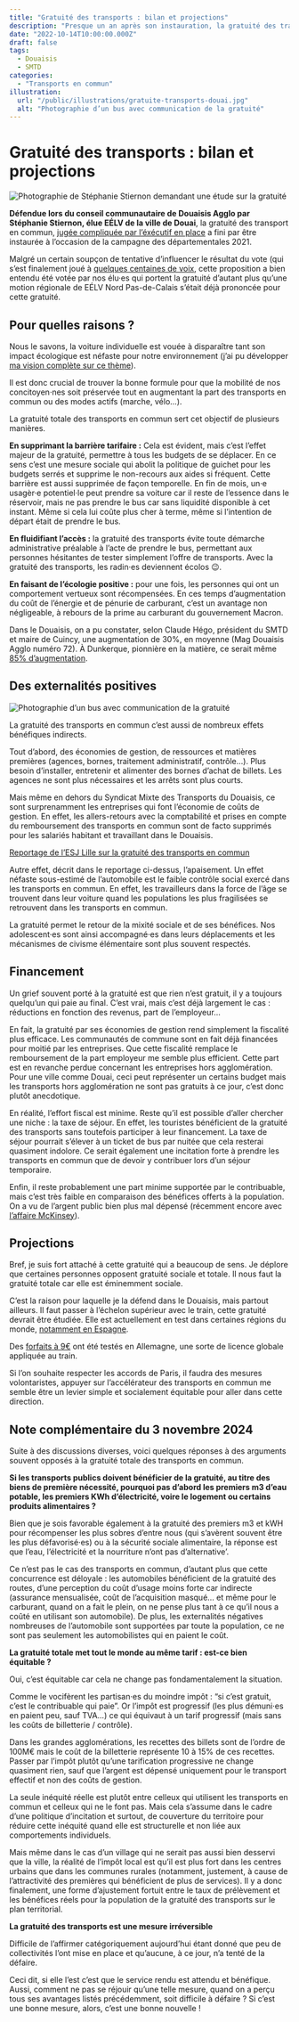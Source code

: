 ```yaml
---
title: "Gratuité des transports : bilan et projections"
description: "Presque un an après son instauration, la gratuité des transports fait la preuve de son efficacité. Retour sur ses avantages et projections."
date: "2022-10-14T10:00:00.000Z"
draft: false
tags:
  - Douaisis
  - SMTD
categories:
  - "Transports en commun"
illustration:
  url: "/public/illustrations/gratuite-transports-douai.jpg"
  alt: "Photographie d’un bus avec communication de la gratuité"
---
```


# Gratuité des transports : bilan et projections

![Photographie de Stéphanie Stiernon demandant une étude sur la gratuité](/public/illustrations/citation-agglo-stephanie-stiernon-gratuite.jpg "🖼➡️")

**Défendue lors du conseil communautaire de Douaisis Agglo par Stéphanie Stiernon, élue EÉLV de la ville de Douai**, la gratuité des transport en commun, [jugée compliquée par l’éxécutif en place](https://www.lobservateur.fr/douaisis/2020/08/04/transports-du-douaisis-pourquoi-la-gratuite-est-compliquee/) a fini par être instaurée à l’occasion de la campagne des départementales 2021.

Malgré un certain soupçon de tentative d’influencer le résultat du vote (qui s’est finalement joué à [quelques centaines de voix](https://www.lobservateur.fr/canton-de-douai-le-ticket-caroline-sanchez-christian-poiret-lemporte-devant-katia-bittner-frederic-chereau/), cette proposition a bien entendu été votée par nos élu·es qui portent la gratuité d’autant plus qu’une motion régionale de EÉLV Nord Pas-de-Calais s’était déjà prononcée pour cette gratuité.

## Pour quelles raisons ?

Nous le savons, la voiture individuelle est vouée à disparaître tant son impact écologique est néfaste pour notre environnement (j’ai pu développer [ma vision complète sur ce thème](./quel-avenir-pour-l-automobile)).

Il est donc crucial de trouver la bonne formule pour que la mobilité de nos concitoyen·nes soit préservée tout en augmentant la part des transports en commun ou des modes actifs (marche, vélo…).

La gratuité totale des transports en commun sert cet objectif de plusieurs manières.

**En supprimant la barrière tarifaire :** Cela est évident, mais c’est l’effet majeur de la gratuité, permettre à tous les budgets de se déplacer. En ce sens c’est une mesure sociale qui abolit la politique de guichet pour les budgets serrés et supprime le non-recours aux aides si fréquent. Cette barrière est aussi supprimée de façon temporelle. En fin de mois, un·e usagèr·e potentiel·le peut prendre sa voiture car il reste de l’essence dans le réservoir, mais ne pas prendre le bus car sans liquidité disponible à cet instant. Même si cela lui coûte plus cher à terme, même si l’intention de départ était de prendre le bus.

**En fluidifiant l’accès :** la gratuité des transports évite toute démarche administrative préalable à l’acte de prendre le bus, permettant aux personnes hésitantes de tester simplement l’offre de transports. Avec la gratuité des transports, les radin·es deviennent écolos 😉.

**En faisant de l’écologie positive :** pour une fois, les personnes qui ont un comportement vertueux sont récompensées. En ces temps d’augmentation du coût de l’énergie et de pénurie de carburant, c’est un avantage non négligeable, à rebours de la prime au carburant du gouvernement Macron.

Dans le Douaisis, on a pu constater, selon Claude Hégo, président du SMTD et maire de Cuincy, une augmentation de 30%, en moyenne (Mag Douaisis Agglo numéro 72). À Dunkerque, pionnière en la matière, ce serait même [85% d’augmentation](https://www.egis-group.com/fr/tous-les-articles/la-gratuite-des-transports-phenomene-de-mode-ou-vraie-tendance-de-fond).

## Des externalités positives

![Photographie d’un bus avec communication de la gratuité](/public/illustrations/gratuite-transports-douai.jpg "🖼➡️")

La gratuité des transports en commun c’est aussi de nombreux effets bénéfiques indirects.

Tout d’abord, des économies de gestion, de ressources et matières premières (agences, bornes, traitement administratif, contrôle…). Plus besoin d’installer, entretenir et alimenter des bornes d’achat de billets. Les agences ne sont plus nécessaires et les arrêts sont plus courts.

Mais même en dehors du Syndicat Mixte des Transports du Douaisis, ce sont surprenamment les entreprises qui font l’économie de coûts de gestion. En effet, les allers-retours avec la comptabilité et prises en compte du remboursement des transports en commun sont de facto supprimés pour les salariés habitant et travaillant dans le Douaisis.

[Reportage de l’ESJ Lille sur la gratuité des transports en commun](https://www.youtube.com/watch?v=4tZ-_YpMxpw "📺")

Autre effet, décrit dans le reportage ci-dessus, l’apaisement. Un effet néfaste sous-estimé de l’automobile est le faible contrôle social exercé dans les transports en commun. En effet, les travailleurs dans la force de l’âge se trouvent dans leur voiture quand les populations les plus fragilisées se retrouvent dans les transports en commun.

La gratuité permet le retour de la mixité sociale et de ses bénéfices. Nos adolescent·es sont ainsi accompagné·es dans leurs déplacements et les mécanismes de civisme élémentaire sont plus souvent respectés.

## Financement

Un grief souvent porté à la gratuité est que rien n’est gratuit, il y a toujours quelqu’un qui paie au final. C’est vrai, mais c’est déjà largement le cas : réductions en fonction des revenus, part de l’employeur…

En fait, la gratuité par ses économies de gestion rend simplement la fiscalité plus efficace. Les communautés de commune sont en fait déjà financées pour moitié par les entreprises. Que cette fiscalité remplace le remboursement de la part employeur me semble plus efficient. Cette part est en revanche perdue concernant les entreprises hors agglomération. Pour une ville comme Douai, ceci peut représenter un certains budget mais les transports hors agglomération ne sont pas gratuits à ce jour, c’est donc plutôt anecdotique.

En réalité, l’effort fiscal est minime. Reste qu’il est possible d’aller chercher une niche : la taxe de séjour. En effet, les touristes bénéficient de la gratuité des transports sans toutefois participer à leur financement. La taxe de séjour pourrait s’élever à un ticket de bus par nuitée que cela resterai quasiment indolore. Ce serait également une incitation forte à prendre les transports en commun que de devoir y contribuer lors d’un séjour temporaire.

Enfin, il reste probablement une part minime supportée par le contribuable, mais c’est très faible en comparaison des bénéfices offerts à la population. On a vu de l’argent public bien plus mal dépensé (récemment encore avec [l’affaire McKinsey](https://www.lemonde.fr/politique/article/2022/04/06/affaire-mckinsey-le-parquet-national-financier-a-ouvert-une-enquete-preliminaire-pour-blanchiment-aggrave-de-fraude-fiscale_6120839_823448.html)).

## Projections

Bref, je suis fort attaché à cette gratuité qui a beaucoup de sens. Je déplore que certaines personnes opposent gratuité sociale et totale. Il nous faut la gratuité totale car elle est éminemment sociale.

C’est la raison pour laquelle je la défend dans le Douaisis, mais partout ailleurs. Il faut passer à l’échelon supérieur avec le train, cette gratuité devrait être étudiée. Elle est actuellement en test dans certaines régions du monde, [notamment en Espagne](https://www.francetvinfo.fr/economie/transports/prix-des-carburants/espagne-les-trains-regionaux-gratuits-pendant-quatre-mois_5337730.html).

Des [forfaits à 9€](https://www.lesechos.fr/industrie-services/tourisme-transport/allemagne-carton-plein-pour-le-forfait-de-train-a-9-euros-1411733) ont été testés en Allemagne, une sorte de licence globale appliquée au train.

Si l’on souhaite respecter les accords de Paris, il faudra des mesures volontaristes, appuyer sur l’accélérateur des transports en commun me semble être un levier simple et socialement équitable pour aller dans cette direction.

## Note complémentaire du 3 novembre 2024

Suite à des discussions diverses, voici quelques réponses à des arguments souvent opposés à la gratuité totale des transports en commun.

**Si les transports publics doivent bénéficier de la gratuité, au titre des biens de première nécessité, pourquoi pas d’abord les premiers m3 d’eau potable, les premiers KWh d’électricité, voire le logement ou certains produits alimentaires ?**

Bien que je sois favorable également à la gratuité des premiers m3 et kWH  pour récompenser les plus sobres d’entre nous (qui s’avèrent souvent être les plus défavorisé·es) ou à la sécurité sociale alimentaire, la réponse est que l’eau, l’électricité et la nourriture n’ont pas d’alternative’.

Ce n’est pas le cas des transports en commun, d’autant plus que cette concurrence est déloyale : les automobiles bénéficient de la gratuité des routes, d’une perception du coût d’usage moins forte car indirecte (assurance mensualisée, coût de l’acquisition masqué… et même pour le carburant, quand on a fait le plein, on ne pense plus tant à ce qu’il nous a coûté en utilisant son automobile). De plus, les externalités négatives nombreuses de l’automobile sont supportées par toute la population, ce ne sont pas seulement les automobilistes qui en paient le coût.

**La gratuité totale met tout le monde au même tarif : est-ce bien équitable ?**

Oui, c’est équitable car  cela ne change pas fondamentalement la situation.

Comme le vocifèrent les partisan·es du moindre impôt : “si c’est gratuit, c’est le contribuable qui paie”. Or l’impôt est progressif (les plus démuni·es en paient peu, sauf TVA…) ce qui équivaut à un tarif progressif (mais sans les coûts de billetterie / contrôle).

Dans les grandes agglomérations, les recettes des billets sont de l’ordre de 100M€ mais le coût de la billetterie représente 10 à 15% de ces recettes. Passer par l’impôt plutôt qu’une tarification progressive ne change quasiment rien, sauf que l’argent est dépensé uniquement pour le transport effectif et non des coûts de gestion.

La seule inéquité réelle est plutôt entre celleux qui utilisent les transports en commun et celleux qui ne le font pas. Mais cela s’assume dans le cadre d’une politique d’incitation et surtout, de couverture du territoire pour réduire cette inéquité quand elle est structurelle et non liée aux comportements individuels.

Mais même dans le cas d’un village qui ne serait pas aussi bien desservi que la ville, la réalité de l’impôt local est qu’il est plus fort dans les centres urbains que dans les communes rurales (notamment, justement, à cause de l’attractivité des premières qui bénéficient de plus de services). Il y a donc finalement, une forme d’ajustement fortuit entre le taux de prélèvement et les bénéfices réels pour la population de la gratuité des transports sur le plan territorial.

**La gratuité des transports est une mesure irréversible**

Difficile de l’affirmer catégoriquement aujourd’hui  étant donné que peu de collectivités l’ont mise en place et qu’aucune, à ce jour, n’a tenté de la défaire.

Ceci dit, si elle l’est c’est que le service rendu est attendu et bénéfique. Aussi, comment ne pas se réjouir qu’une telle mesure, quand on a perçu tous ses avantages listés précédemment, soit difficile à défaire ? Si c’est une bonne mesure, alors, c’est une bonne nouvelle !
